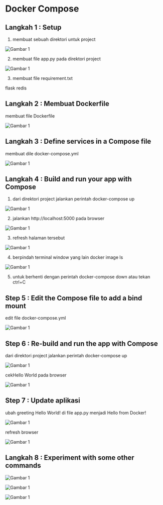 # Docker Compose

## Langkah 1 : Setup


1. membuat sebuah direktori untuk project

![Gambar 1](./docker01.png)

2. membuat file app.py pada direktori project

![Gambar 1](./docker02.png)

3. membuat file requirement.txt

flask
redis


## Langkah 2 : Membuat Dockerfile

membuat file Dockerfile

![Gambar 1](./docker03a.png)

## Langkah 3 : Define services in a Compose file

membuat dile docker-compose.yml

![Gambar 1](./docker03b.png)

## Langkah 4 : Build and run your app with Compose

1. dari direktori project jalankan perintah docker-compose up


![Gambar 1](./docker03.png)


2. jalankan http://localhost:5000 pada browser


![Gambar 1](./docker04.png)


3. refresh halaman tersebut


![Gambar 1](./docker05.png)


4. berpindah terminal window yang lain docker image ls


![Gambar 1](./docker06.png)

5. untuk berhenti dengan perintah docker-compose down atau tekan ctrl+C


## Step 5 : Edit the Compose file to add a bind mount

edit file docker-compose.yml

![Gambar 1](./docker07.png)


## Step 6 : Re-build and run the app with Compose

dari direktori project jalankan perintah docker-compose up

![Gambar 1](./docker08.png)


cekHello World pada browser

![Gambar 1](./docker09.png)


## Step 7 : Update aplikasi

ubah greeting Hello World! di file app.py menjadi Hello from Docker!

![Gambar 1](./docker10.png)


refresh browser


![Gambar 1](./docker11.png)

## Langkah 8 : Experiment with some other commands







![Gambar 1](./docker12.png)


![Gambar 1](./docker13.png)


![Gambar 1](./docker14.png)
